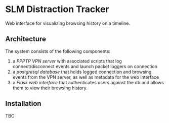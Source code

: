 SLM Distraction Tracker
===

Web interface for visualizing browsing history on a timeline.

## Architecture

The system consists of the following components:

1. a *PPPTP VPN server* with associated scripts that log connect/disconnect events and launch packet loggers on connection
2. a *postgresql database* that holds logged connection and browsing events from the VPN server, as well as metadata
   for the web interface
3. a *Flask web interface* that authenticates users against the db and allows them to view their browsing history.

## Installation

TBC